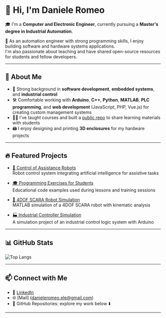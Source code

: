 # 👋 Hi, I'm Daniele Romeo

🎓 I'm a **Computer and Electronic Engineer**, currently pursuing a **Master's degree in Industrial Automation**.

🔧 As an automation engineer with strong programming skills, I enjoy building software and hardware systems applications.  
I'm also passionate about teaching and have shared open-source resources for students and fellow developers.

---

## 💼 About Me

- 🧠 Strong background in **software development**, **embedded systems**, and **industrial control**
- 🛠️ Comfortable working with **Arduino**, **C++**, **Python**, **MATLAB**, **PLC programming**, and **web development** (JavaScript, PHP, Vue.js) for creating custom management systems
- 👨‍🏫 I’ve taught courses and built a [public repo](https://github.com/d-romeo/Programming-exercises-for-students) to share learning materials with students
- 🖨️ I enjoy designing and printing **3D enclosures** for my hardware projects

---
## 🔥 Featured Projects

- [🤖 Control of Assistance Robots](https://github.com/d-romeo/Control-of-Assistance-Robots)  
  Robot control system integrating artificial intelligence for assistive tasks

- [🎓 Programming Exercises for Students](https://github.com/d-romeo/Programming-exercises-for-students)  
  Educational code examples used during lessons and training sessions

- [🧠 4DOF SCARA Robot Simulation](https://github.com/d-romeo/4DOF-SCARA-simulation)  
  MATLAB simulation of a 4DOF SCARA robot with kinematic analysis

- [🏭 Industrial Controller Simulation](https://github.com/d-romeo/Industrial-controller)  
  A simulation project of an industrial control logic system with Arduino

---

## 📊 GitHub Stats
![Top Langs](https://github-readme-stats.vercel.app/api/top-langs/?username=d-romeo&layout=compact&theme=radical)

---

## 📫 Connect with Me

- 💼 [LinkedIn](https://www.linkedin.com/in/daniele-romeo-954840295?utm_source=share&utm_campaign=share_via&utm_content=profile&utm_medium=ios_app)
- 🌐​ [Mail] (danieleromeo.ele@gmail.com)
- 📁 GitHub Repositories: explore my work below ⬇️

---

